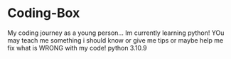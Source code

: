 # Coding-Box
My coding journey as a young person...
Im currently learning python!
YOu may teach me something i should know or give me tips or maybe help me fix what is WRONG with my code!
python 3.10.9
